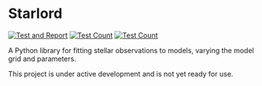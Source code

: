 # Starlord

[![Test and Report](https://github.com/dpthorngren/Starlord/actions/workflows/python-test.yml/badge.svg?branch=main)](https://github.com/dpthorngren/Starlord/actions/workflows/python-test.yml)
[![Test Count](https://dpthorngren.github.io/Starlord/tests_badge.svg)](https://dpthorngren.github.io/Starlord/)
[![Test Count](https://dpthorngren.github.io/Starlord/coverage_badge.svg)](https://dpthorngren.github.io/Starlord/)

A Python library for fitting stellar observations to models, varying the model grid and parameters.

This project is under active development and is not yet ready for use.
